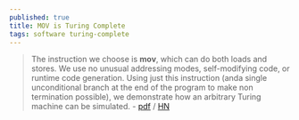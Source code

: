 ```yaml
---
published: true
title: MOV is Turing Complete
tags: software turing-complete
---
```

> The  instruction  we  choose  is __mov__,  which  can  do  both  loads and stores. We use no unusual addressing modes, self-modifying code, or runtime code generation. Using just this instruction (anda single unconditional branch at the end of the program to make non termination possible), we demonstrate how an arbitrary Turing machine can be simulated. - [pdf](http://drwho.virtadpt.net/files/mov.pdf) / [HN](https://news.ycombinator.com/item?id=22353713)
